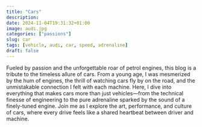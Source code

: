 ```yaml
---
title: "Cars"
description: 
date: 2024-11-04T19:31:32+01:00
image: audi.jpg
categories: ["passions"]
slug: car
tags: [vehicle, audi, car, speed, adrenaline]
draft: false
---
```


Fueled by passion and the unforgettable roar of petrol engines, this blog is a tribute to the timeless allure of cars. From a young age, I was mesmerized by the hum of engines, the thrill of watching cars fly by on the road, and the unmistakable connection I felt with each machine. Here, I dive into everything that makes cars more than just vehicles—from the technical finesse of engineering to the pure adrenaline sparked by the sound of a finely-tuned engine. Join me as I explore the art, performance, and culture of cars, where every drive feels like a shared heartbeat between driver and machine.
